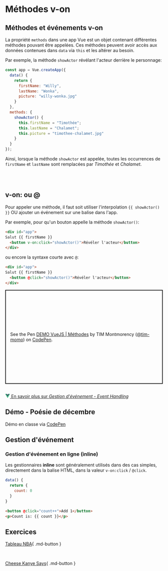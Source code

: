 # Méthodes v-on

## Méthodes et événements v-on


<p>La propriété <code>methods</code> dans une app Vue est un objet contenant différentes méthodes pouvant être appelées. Ces méthodes peuvent avoir accès aux données contenues dans <code>data</code> via <code>this</code> et les altérer au besoin.</p>

<p>Par exemple, la méthode <code>showActor</code> révélant l'acteur derrière le personnage:</p>

```js
const app = Vue.createApp({
  data() {
    return {
      firstName: "Willy",
      lastName: "Wonka",
      picture: "willy-wonka.jpg"
    }
  },
  methods: {
    showActor() {
      this.firstName = "Timothée";
      this.lastName = "Chalamet";
      this.picture = "timothee-chalamet.jpg"
    }
  }
});
```


<p>Ainsi, lorsque la méthode <code>showActor</code> est appelée, toutes les occurrences de <code>firstName</code> et <code>lastName</code> sont remplacées par <em>Timothée</em> et <em>Chalamet</em>.</p>


<br><br>

## v-on: ou @

<!-- /* Ajouter de quelle façon on apelle la methode via l'interpolation source : https://www.udemy.com/course/vuejs-2-the-complete-guide/learn/lecture/21463140#overview à 3:46 */ -->


<p>Pour appeler une méthode, il faut soit utiliser l'interpolation <code>{{ showActor() }}</code> OU ajouter un événement sur une balise dans l'app. </p>

<p>Par exemple, pour qu'un bouton appelle la méthode <code>showActor()</code>:</p>

```html
<div id="app">
Salut {{ firstName }}
  <button v-on:click="showActor()">Révéler l'acteur</button>
</div>
```



<p>ou encore la syntaxe courte avec <code>@</code>:</p>

```html
<div id="app">
Salut {{ firstName }}
  <button @click="showActor()">Révéler l'acteur</button>
</div>
```


<p class="codepen" data-height="520" data-theme-id="light" data-default-tab="html,result" data-slug-hash="mdaNxGW" data-pen-title="DEMO VueJS | Méthodes" data-user="tim-momo" style="height: 300px; box-sizing: border-box; display: flex; align-items: center; justify-content: center; border: 2px solid; margin: 1em 0; padding: 1em;">
  <span>See the Pen <a href="https://codepen.io/tim-momo/pen/mdaNxGW">
  DEMO VueJS | Méthodes</a> by TIM Montmorency (<a href="https://codepen.io/tim-momo">@tim-momo</a>)
  on <a href="https://codepen.io">CodePen</a>.</span>
</p>
<script async src="https://public.codepenassets.com/embed/index.js"></script>

<br>
<a href="https://fr.vuejs.org/guide/essentials/event-handling" class="md-button "><img src="./assets/logo-vue.svg" style="width: 15px; height: auto;"> En savoir plus sur <em>Gestion d'événement - Event Handling</em></a>
<br>

## Démo - Poésie de décembre

Démo en classe via <a href="https://codepen.io/tim-momo/pen/MWNMQmq">CodePen</a>
<!--
VIDE : https://codepen.io/tim-momo/pen/MWNMQmq
COMPLET https://codepen.io/tim-momo/pen/qBezxBw
-->

## Gestion d'événement

### Gestion d'événement en ligne (inline)

Les gestionnaires **inline** sont généralement utilisés dans des cas simples, directement dans la balise HTML, dans la valeur `v-on:click` / `@click`.

```js title="Par exemple si on a une donnée count:"
data() {
  return {
    count: 0
  }
}
```

```html title="On pourrait l'incrémenter ++ directement dans le template HTML."
<button @click="count++">Add 1</button>
<p>Count is: {{ count }}</p>
```

<!--
Event handling

https://www.udemy.com/course/vuejs-2-the-complete-guide/learn/lecture/21463170#overview à 2:40 
  v-on:input="setName" et on passe event en paramètre et ensuite event.target.value ou v-on:input="setName($event, "autre-parametre")"
  
On va parler de v-model (pour les inputs) seulement lorsqu'on parle de two-ways binding https://www.udemy.com/course/vuejs-2-the-complete-guide/learn/lecture/21463180#overview  
-->





## Exercices


[Tableau NBA](https://tim-montmorency.com/timdoc/582-518MO/exercices/vue-tableau-nba/){ .md-button }

<br>

[Cheese Kanye Says](https://tim-montmorency.com/timdoc/582-518MO/exercices/vue-cheese-kanye-says/){ .md-button }




